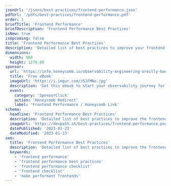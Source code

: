 ```yaml
---
jsonUrl: '/jsons/best-practices/frontend-performance.json'
pdfUrl: '/pdfs/best-practices/frontend-performance.pdf'
order: 1
briefTitle: 'Frontend Performance'
briefDescription: 'Frontend Performance Best Practices'
isNew: true
isUpcoming: false
title: 'Frontend Performance Best Practices'
description: 'Detailed list of best practices to improve your frontend performance'
dimensions:
  width: 968
  height: 1270.89
sponsor:
  url: 'https://info.honeycomb.io/observability-engineering-oreilly-book-2022?utm_medium=paid-sponsorship&utm_source=insight-partners&utm_campaign=plg_insightpartners_paidsponsorship'
  title: 'Free eBook'
  imageUrl: 'https://i.imgur.com/zS1FMNo.jpg'
  description: 'Get this ebook to start your observability journey for quicker debugging & more time to innovate.'
  event:
    category: 'SponsorClick'
    action: 'Honeycomb Redirect'
    label: 'Frontend Performance / Honeycomb Link'
schema:
  headline: 'Frontend Performance Best Practices'
  description: 'Detailed list of best practices to improve the frontend performance of your website. Each best practice carries further details and how to implement that best practice.'
  imageUrl: 'https://devpath.sh/best-practices/frontend-performance.png'
  datePublished: '2023-01-23'
  dateModified: '2023-01-23'
seo:
  title: 'Frontend Performance Best Practices'
  description: 'Detailed list of best practices to improve the frontend performance of your website. Each best practice carries further details and how to implement that best practice.'
  keywords:
    - 'frontend performance'
    - 'frontend performance best practices'
    - 'frontend performance checklist'
    - 'frontend checklist'
    - 'make performant frontends'
---
```


